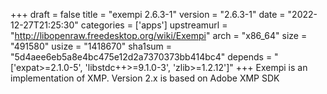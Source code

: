 +++
draft = false
title = "exempi 2.6.3-1"
version = "2.6.3-1"
date = "2022-12-27T21:25:30"
categories = ['apps']
upstreamurl = "http://libopenraw.freedesktop.org/wiki/Exempi"
arch = "x86_64"
size = "491580"
usize = "1418670"
sha1sum = "5d4aee6eb5a8e4bc475e12d2a7370373bb414bc4"
depends = "['expat>=2.1.0-5', 'libstdc++>=9.1.0-3', 'zlib>=1.2.12']"
+++
Exempi is an implementation of XMP. Version 2.x is based on Adobe XMP SDK